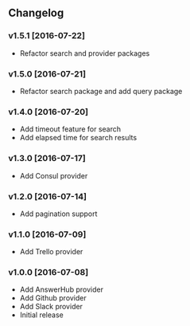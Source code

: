 ## Changelog

### v1.5.1 [2016-07-22]

* Refactor search and provider packages

### v1.5.0 [2016-07-21]

* Refactor search package and add query package

### v1.4.0 [2016-07-20]

* Add timeout feature for search
* Add elapsed time for search results

### v1.3.0 [2016-07-17]

* Add Consul provider

### v1.2.0 [2016-07-14]

* Add pagination support

### v1.1.0 [2016-07-09]

* Add Trello provider

### v1.0.0 [2016-07-08]

* Add AnswerHub provider
* Add Github provider
* Add Slack provider
* Initial release
